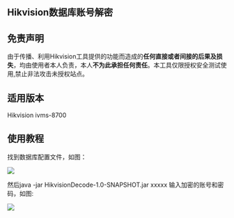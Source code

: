 ## Hikvision数据库账号解密



## 免责声明

由于传播、利用Hikvision工具提供的功能而造成的**任何直接或者间接的后果及损失**，均由使用者本人负责，本人**不为此承担任何责任**。本工具仅限授权安全测试使用,禁止非法攻击未授权站点。



## 适用版本

Hikvision ivms-8700



## 使用教程

找到数据库配置文件，如图：

![](https://p.ipic.vip/qwpbzr.png)

然后java -jar HikvisionDecode-1.0-SNAPSHOT.jar xxxxx  输入加密的账号和密码，如图:

![](https://p.ipic.vip/lvomgr.png)